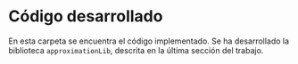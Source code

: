 # Código desarrollado

En esta carpeta se encuentra el código implementado. Se ha desarrollado la biblioteca `approximationLib`, descrita en la última sección del trabajo.